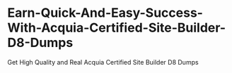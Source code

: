 # Earn-Quick-And-Easy-Success-With-Acquia-Certified-Site-Builder-D8-Dumps
Get High Quality and Real Acquia Certified Site Builder D8 Dumps
